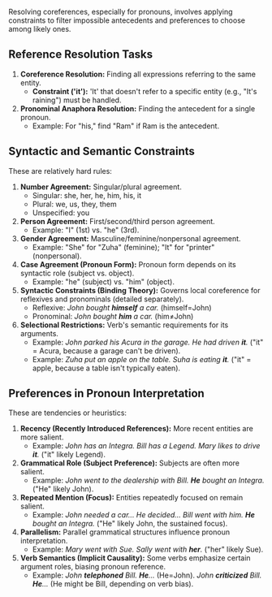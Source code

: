Resolving coreferences, especially for pronouns, involves applying constraints to filter impossible antecedents and preferences to choose among likely ones.

## Reference Resolution Tasks

1.  **Coreference Resolution:** Finding all expressions referring to the same entity.
    *   **Constraint ('it'):** 'It' that doesn't refer to a specific entity (e.g., "It's raining") must be handled.
2.  **Pronominal Anaphora Resolution:** Finding the antecedent for a single pronoun.
    *   Example: For "his," find "Ram" if Ram is the antecedent.

## Syntactic and Semantic Constraints

These are relatively hard rules:

1.  **Number Agreement:** Singular/plural agreement.
    *   Singular: she, her, he, him, his, it
    *   Plural: we, us, they, them
    *   Unspecified: you
2.  **Person Agreement:** First/second/third person agreement.
    *   Example: "I" (1st) vs. "he" (3rd).
3.  **Gender Agreement:** Masculine/feminine/nonpersonal agreement.
    *   Example: "She" for "Zuha" (feminine); "It" for "printer" (nonpersonal).
4.  **Case Agreement (Pronoun Form):** Pronoun form depends on its syntactic role (subject vs. object).
    *   Example: "he" (subject) vs. "him" (object).
5.  **Syntactic Constraints (Binding Theory):** Governs local coreference for reflexives and pronominals (detailed separately).
    *   Reflexive: *John bought **himself** a car.* (himself=John)
    *   Pronominal: *John bought **him** a car.* (him≠John)
6.  **Selectional Restrictions:** Verb's semantic requirements for its arguments.
    *   Example: *John parked his Acura in the garage. He had driven **it**.* ("it" = Acura, because a garage can't be driven).
    *   Example: *Zuha put an apple on the table. Suha is eating **it**.* ("it" = apple, because a table isn't typically eaten).

## Preferences in Pronoun Interpretation

These are tendencies or heuristics:

1.  **Recency (Recently Introduced References):** More recent entities are more salient.
    *   Example: *John has an Integra. Bill has a Legend. Mary likes to drive **it**.* ("it" likely Legend).
2.  **Grammatical Role (Subject Preference):** Subjects are often more salient.
    *   Example: *John went to the dealership with Bill. **He** bought an Integra.* ("He" likely John).
3.  **Repeated Mention (Focus):** Entities repeatedly focused on remain salient.
    *   Example: *John needed a car... He decided... Bill went with him. **He** bought an Integra.* ("He" likely John, the sustained focus).
4.  **Parallelism:** Parallel grammatical structures influence pronoun interpretation.
    *   Example: *Mary went with Sue. Sally went with **her**.* ("her" likely Sue).
5.  **Verb Semantics (Implicit Causality):** Some verbs emphasize certain argument roles, biasing pronoun reference.
    *   Example: *John **telephoned** Bill. **He**...* (He=John). *John **criticized** Bill. **He**...* (He might be Bill, depending on verb bias).